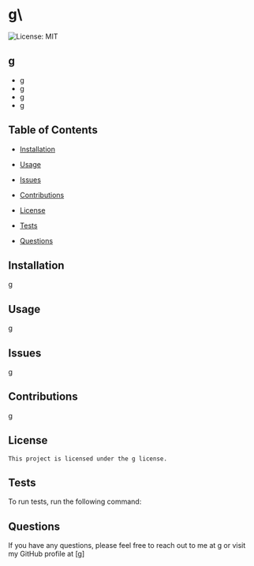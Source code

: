
  # g\
  ![License: MIT](https://img.shields.io/badge/License-MIT-yellow.svg)

  ## g

  - g
  - g
  - g
  - g

  ## Table of Contents
  - [Installation](#installation)
  - [Usage](#usage)
  - [Issues](#issues)
  - [Contributions](#contributions)
  
 - [License](#license)
  - [Tests](#tests)
  - [Questions](#questions)

  ## Installation
  g

  ## Usage
  g

  ## Issues
  g

  ## Contributions
  g

  ## License
    This project is licensed under the g license.

  ## Tests
  To run tests, run the following command: 

  ## Questions
  If you have any questions, please feel free to reach out to me at g or visit my GitHub profile at [g]
